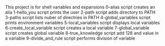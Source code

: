 This project is for shell variables and expansions
0-alias script creates an alia
1-hello_you script prints the user
2-path script adds directory to PATH
3-paths script lists nuber of directries in PATH
4-global_variables script prints environment variables
5-local_variables script displays local variables
6-create_local_variable script creates a local variable
7-global_variable script creates global variable
8-true_knowledge script add 128 and value in a variable
9-divide_and_rule script performs division of variable
